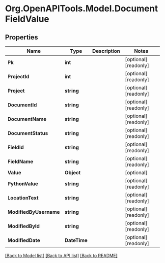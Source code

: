 
# Org.OpenAPITools.Model.DocumentFieldValue

## Properties

Name | Type | Description | Notes
------------ | ------------- | ------------- | -------------
**Pk** | **int** |  | [optional] [readonly] 
**ProjectId** | **int** |  | [optional] [readonly] 
**Project** | **string** |  | [optional] [readonly] 
**DocumentId** | **string** |  | [optional] [readonly] 
**DocumentName** | **string** |  | [optional] [readonly] 
**DocumentStatus** | **string** |  | [optional] [readonly] 
**FieldId** | **string** |  | [optional] [readonly] 
**FieldName** | **string** |  | [optional] [readonly] 
**Value** | **Object** |  | [optional] 
**PythonValue** | **string** |  | [optional] [readonly] 
**LocationText** | **string** |  | [optional] [readonly] 
**ModifiedByUsername** | **string** |  | [optional] [readonly] 
**ModifiedById** | **string** |  | [optional] [readonly] 
**ModifiedDate** | **DateTime** |  | [optional] [readonly] 

[[Back to Model list]](../README.md#documentation-for-models)
[[Back to API list]](../README.md#documentation-for-api-endpoints)
[[Back to README]](../README.md)


